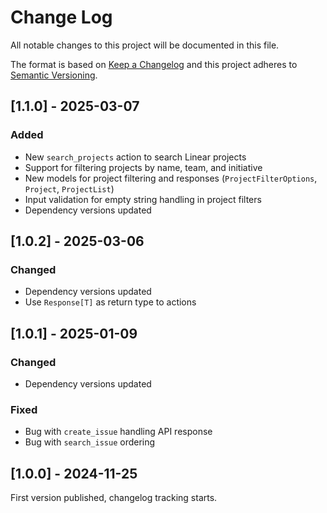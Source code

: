 # Change Log

All notable changes to this project will be documented in this file.

The format is based on [Keep a Changelog](https://keepachangelog.com/)
and this project adheres to [Semantic Versioning](https://semver.org/).

## [1.1.0] - 2025-03-07

### Added

- New `search_projects` action to search Linear projects
- Support for filtering projects by name, team, and initiative
- New models for project filtering and responses (`ProjectFilterOptions`, `Project`, `ProjectList`)
- Input validation for empty string handling in project filters
- Dependency versions updated

## [1.0.2] - 2025-03-06

### Changed

- Dependency versions updated
- Use `Response[T]` as return type to actions

## [1.0.1] - 2025-01-09

### Changed

- Dependency versions updated

### Fixed

- Bug with `create_issue` handling API response
- Bug with `search_issue` ordering

## [1.0.0] - 2024-11-25

First version published, changelog tracking starts.
